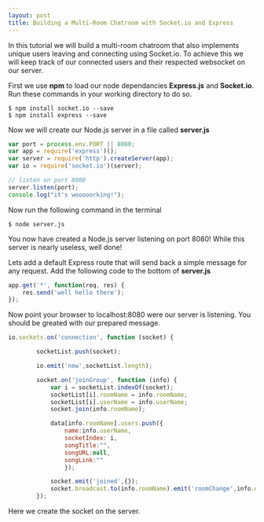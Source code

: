 ```yaml
---
layout: post
title: Building a Multi-Room Chatroom with Socket.io and Express
---
```


In this tutorial we will build a multi-room chatroom that also implements unique users leaving and connecting using Socket.io. To achieve this we will keep track of our connected users and their respected websocket on our server. 

First we use **npm** to load our node dependancies **Express.js** and **Socket.io**. Run these commands in your working directory to do so.

```shell
$ npm install socket.io --save
$ npm install express --save
```

Now we will create our Node.js server in a file called **server.js**

```javascript
var port = process.env.PORT || 8080;
var app = require('express')();
var server = require('http').createServer(app);
var io = require('socket.io')(server);

// listen on port 8080
server.listen(port);
console.log("it's wooooorking!");
```

Now run the following command in the terminal

```shell
$ node server.js
```

You now have created a Node.js server listening on port 8080! While this server is nearly useless, well done!

Lets add a default Express route that will send back a simple message for any request. Add the following code to the bottom of **server.js**

```javascript
app.get('*', function(req, res) {
    res.send('well hello there');
});
```

Now point your browser to localhost:8080 were our server is listening. You should be greated with our prepared message.

```javascript
io.sockets.on('connection', function (socket) {

        socketList.push(socket);

        io.emit('new',socketList.length);

        socket.on('joinGroup', function (info) {
            var i = socketList.indexOf(socket);
            socketList[i].roomName = info.roomName;
            socketList[i].userName = info.userName;
            socket.join(info.roomName);

            data[info.roomName].users.push({
                name:info.userName,
                socketIndex: i,
                songTitle:"",
                songURL:null,
                songLink:""
                });

            socket.emit('joined',{});
            socket.broadcast.to(info.roomName).emit('roomChange',info.userName + " joined");
        });
```

Here we create the socket on the server.
